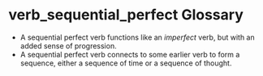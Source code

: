 # verb_sequential_perfect Glossary
- A sequential perfect verb functions like an *imperfect* verb, but with an added sense of progression. 
- A sequential perfect verb connects to some earlier verb to form a sequence, either a sequence of time or a sequence of thought.